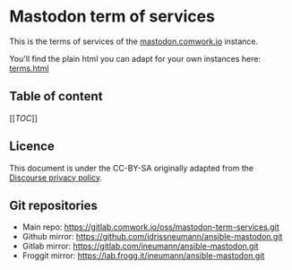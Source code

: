 # Mastodon term of services

This is the terms of services of the [mastodon.comwork.io](https://mastodon.comwork.io) instance.

You'll find the plain html you can adapt for your own instances here: [terms.html](./terms.html)

## Table of content

[[_TOC_]]

## Licence

This document is under the CC-BY-SA originally adapted from the [Discourse privacy policy](https://github.com/discourse/discourse).

## Git repositories

* Main repo: https://gitlab.comwork.io/oss/mastodon-term-services.git
* Github mirror: https://github.com/idrissneumann/ansible-mastodon.git
* Gitlab mirror: https://gitlab.com/ineumann/ansible-mastodon.git
* Froggit mirror: https://lab.frogg.it/ineumann/ansible-mastodon.git
